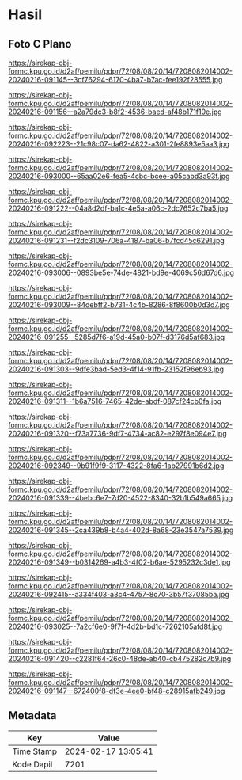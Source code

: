 # Hasil

## Foto C Plano

https://sirekap-obj-formc.kpu.go.id/d2af/pemilu/pdpr/72/08/08/20/14/7208082014002-20240216-091145--3cf76294-6170-4ba7-b7ac-fee192f28555.jpg

https://sirekap-obj-formc.kpu.go.id/d2af/pemilu/pdpr/72/08/08/20/14/7208082014002-20240216-091156--a2a79dc3-b8f2-4536-baed-af48b171f10e.jpg

https://sirekap-obj-formc.kpu.go.id/d2af/pemilu/pdpr/72/08/08/20/14/7208082014002-20240216-092223--21c98c07-da62-4822-a301-2fe8893e5aa3.jpg

https://sirekap-obj-formc.kpu.go.id/d2af/pemilu/pdpr/72/08/08/20/14/7208082014002-20240216-093000--65aa02e6-fea5-4cbc-bcee-a05cabd3a93f.jpg

https://sirekap-obj-formc.kpu.go.id/d2af/pemilu/pdpr/72/08/08/20/14/7208082014002-20240216-091222--04a8d2df-ba1c-4e5a-a06c-2dc7652c7ba5.jpg

https://sirekap-obj-formc.kpu.go.id/d2af/pemilu/pdpr/72/08/08/20/14/7208082014002-20240216-091231--f2dc3109-706a-4187-ba06-b7fcd45c6291.jpg

https://sirekap-obj-formc.kpu.go.id/d2af/pemilu/pdpr/72/08/08/20/14/7208082014002-20240216-093006--0893be5e-74de-4821-bd9e-4069c56d67d6.jpg

https://sirekap-obj-formc.kpu.go.id/d2af/pemilu/pdpr/72/08/08/20/14/7208082014002-20240216-093009--84debff2-b731-4c4b-8286-8f8600b0d3d7.jpg

https://sirekap-obj-formc.kpu.go.id/d2af/pemilu/pdpr/72/08/08/20/14/7208082014002-20240216-091255--5285d7f6-a19d-45a0-b07f-d3176d5af683.jpg

https://sirekap-obj-formc.kpu.go.id/d2af/pemilu/pdpr/72/08/08/20/14/7208082014002-20240216-091303--9dfe3bad-5ed3-4f14-91fb-23152f96eb93.jpg

https://sirekap-obj-formc.kpu.go.id/d2af/pemilu/pdpr/72/08/08/20/14/7208082014002-20240216-091311--1b6a7516-7465-42de-abdf-087cf24cb0fa.jpg

https://sirekap-obj-formc.kpu.go.id/d2af/pemilu/pdpr/72/08/08/20/14/7208082014002-20240216-091320--f73a7736-9df7-4734-ac82-e297f8e094e7.jpg

https://sirekap-obj-formc.kpu.go.id/d2af/pemilu/pdpr/72/08/08/20/14/7208082014002-20240216-092349--9b91f9f9-3117-4322-8fa6-1ab27991b6d2.jpg

https://sirekap-obj-formc.kpu.go.id/d2af/pemilu/pdpr/72/08/08/20/14/7208082014002-20240216-091339--4bebc6e7-7d20-4522-8340-32b1b549a665.jpg

https://sirekap-obj-formc.kpu.go.id/d2af/pemilu/pdpr/72/08/08/20/14/7208082014002-20240216-091345--2ca439b8-b4a4-402d-8a68-23e3547a7539.jpg

https://sirekap-obj-formc.kpu.go.id/d2af/pemilu/pdpr/72/08/08/20/14/7208082014002-20240216-091349--b0314269-a4b3-4f02-b6ae-5295232c3de1.jpg

https://sirekap-obj-formc.kpu.go.id/d2af/pemilu/pdpr/72/08/08/20/14/7208082014002-20240216-092415--a334f403-a3c4-4757-8c70-3b57f37085ba.jpg

https://sirekap-obj-formc.kpu.go.id/d2af/pemilu/pdpr/72/08/08/20/14/7208082014002-20240216-093025--7a2cf6e0-9f7f-4d2b-bd1c-7262105afd8f.jpg

https://sirekap-obj-formc.kpu.go.id/d2af/pemilu/pdpr/72/08/08/20/14/7208082014002-20240216-091420--c2281f64-26c0-48de-ab40-cb475282c7b9.jpg

https://sirekap-obj-formc.kpu.go.id/d2af/pemilu/pdpr/72/08/08/20/14/7208082014002-20240216-091147--672400f8-df3e-4ee0-bf48-c28915afb249.jpg


## Metadata

| Key        | Value               |
| ---------- | ------------------- |
| Time Stamp | 2024-02-17 13:05:41 |
| Kode Dapil | 7201                |



